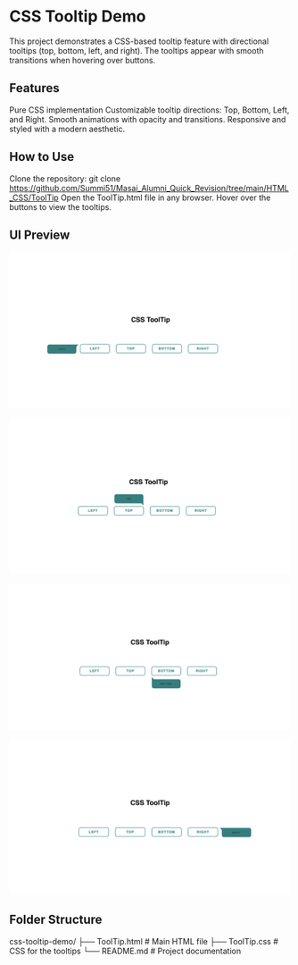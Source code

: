 # CSS Tooltip Demo
This project demonstrates a CSS-based tooltip feature with directional tooltips (top, bottom, left, and right). The tooltips appear with smooth transitions when hovering over buttons.

## Features
Pure CSS implementation
Customizable tooltip directions: Top, Bottom, Left, and Right.
Smooth animations with opacity and transitions.
Responsive and styled with a modern aesthetic.

## How to Use
Clone the repository:
git clone https://github.com/Summi51/Masai_Alumni_Quick_Revision/tree/main/HTML_CSS/ToolTip
Open the ToolTip.html file in any browser.
Hover over the buttons to view the tooltips.

## UI Preview

![alt text](image.png)

![alt text](image-1.png)

![alt text](image-2.png)

![alt text](image-3.png)

## Folder Structure

css-tooltip-demo/
├── ToolTip.html          # Main HTML file
├── ToolTip.css         # CSS for the tooltips
└── README.md           # Project documentation



